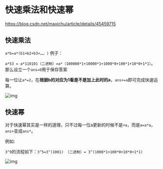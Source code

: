 # 快速乘法和快速幂

https://blog.csdn.net/maxichu/article/details/45459715

## 快速乘法

`a*b=a*(b1+b2+b3+…… )`
例子：

`a*53 = a*110101（二进制）=a*（100000*1+10000*1+1000*0+100*1+10*0+1*1）`。
那么设立一个`ans=0`用于保存答案

每一位让`a*=2`，在**根据b的对应为1看是不是加上此时的a**，`ans+=a`即可完成快速运算。


![img](https://img-blog.csdn.net/20150503170616296)

## 快速幂

对于快速幂其实是一样的道理，只不过每一位a更新的时候不是`+a`，而是`a=a*a`，`ans+`变成`ans*`。

例如:

`3^9`的流程如下：`3^5=3^(1001) （二进制）= 3^(1000*1+100*0+10*0+1*1)`

![img](https://img-blog.csdn.net/20150503171721544)